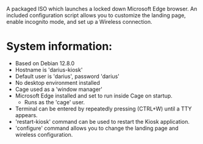 A packaged ISO which launches a locked down Microsoft Edge browser. An included configuration script allows you to customize the landing page, enable incognito mode, and set up a Wireless connection.   

# System information:
 * Based on Debian 12.8.0
 * Hostname is 'darius-kiosk'
 * Default user is 'darius', password 'darius'
 * No desktop environment installed
 * Cage used as a 'window manager'
 * Microsoft Edge installed and set to run inside Cage on startup.
   * Runs as the 'cage' user.
 * Terminal can be entered by repeatedly pressing (CTRL+W) until a TTY appears.
 * 'restart-kiosk' command can be used to restart the Kiosk application.
 * 'configure' command allows you to change the landing page and wireless configuration.
